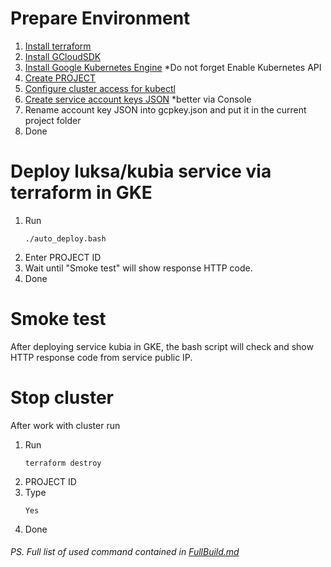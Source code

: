 # Prepare Environment
1. [Install terraform](https://learn.hashicorp.com/tutorials/terraform/install-cli)
2. [Install GCloudSDK](https://cloud.google.com/sdk/docs/install)
3. [Install Google Kubernetes Engine](https://cloud.google.com/kubernetes-engine/docs/how-to/cluster-access-for-kubectl)
*Do not forget Enable Kubernetes API
4. [Create PROJECT](https://cloud.google.com/resource-manager/docs/creating-managing-projects)
5. [Configure cluster access for kubectl](
https://cloud.google.com/kubernetes-engine/docs/how-to/cluster-access-for-kubectl)
5. [Create service account keys JSON](https://cloud.google.com/iam/docs/creating-managing-service-account-keys#iam-service-account-keys-create-console)
*better via Console
6. Rename account key JSON into gcpkey.json and put it in the current project folder
7. Done

# Deploy luksa/kubia service via terraform in GKE
1. Run
   ```
   ./auto_deploy.bash
   ```
2. Enter PROJECT ID
3. Wait until "Smoke test" will show response HTTP code.
9. Done

# Smoke test
After deploying service kubia in GKE, the bash script will check and show HTTP response code from service public IP.

  # Stop cluster
  After work with cluster run
1. Run
   ```
   terraform destroy
   ```
2. PROJECT ID
3. Type
   ```
   Yes
   ```
4. Done

###### PS. Full list of used command contained in [FullBuild.md](https://github.com/MiraD1n/gke_kubiaservice_mpolishchuk/blob/main/FullBuild.md)
